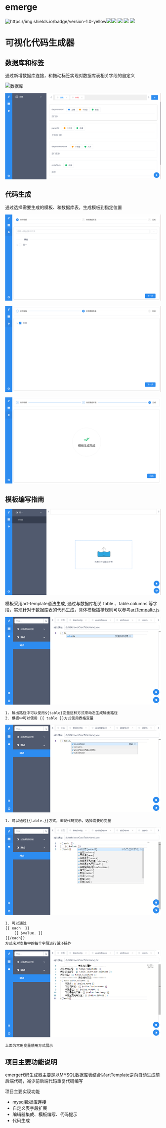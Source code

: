 # emerge

<img src="https://img.shields.io/badge/version-1.0-yellow" alt="https://img.shields.io/badge/version-1.0-yellow"  /><img src="https://img.shields.io/badge/vue-2.6.10-brightgreen" /><img src="https://img.shields.io/badge/electron-2.0.4-blue" /> <img src="https://img.shields.io/badge/monacoEditor-0.18.1-red" /> <img src="https://img.shields.io/badge/prettydiff-101.2.6-orange" /> <img src="https://img.shields.io/badge/artTemplate-4.13.2-inactive" /> 

# 可视化代码生成器

## 数据库和标签
通过新增数据库连接，和拖动标签实现对数据库表相关字段的自定义

![数据库](./static1/img/sql.jpg)

![标签](https://raw.githubusercontent.com/2507483326/emerge/master/static/img/tag.jpg)

## 代码生成
通过选择需要生成的模板、和数据库表，生成模板到指定位置

![选择模板](https://raw.githubusercontent.com/2507483326/emerge/master/static/img/generate-01.jpg)

![选择数据库](https://raw.githubusercontent.com/2507483326/emerge/master/static/img/generate-02.jpg)

![完成](https://raw.githubusercontent.com/2507483326/emerge/master/static/img/finnish.jpg)

## 模板编写指南

![模板](https://raw.githubusercontent.com/2507483326/emerge/master/static/img/template.jpg)

模板采用art-template语法生成, 通过与数据库相关 table 、table.columns 等字段，实现针对于数据库表的代码生成，具体模板插槽规则可以参考[artTempalte.js](http://aui.github.io/art-template/zh-cn/docs/syntax.html#输出)

![输出路径](https://raw.githubusercontent.com/2507483326/emerge/master/static/img/value.jpg)

```
1. 输出路径中可以使用${table}变量这种方式来动态生成输出路径
2. 模板中可以使用 {{ table }}方式使用表格变量
```

![变量提示](https://raw.githubusercontent.com/2507483326/emerge/master/static/img/table.jpg)

```
1. 可以通过{{table.}}方式，出现代码提示，选择需要的变量
```

![列](https://raw.githubusercontent.com/2507483326/emerge/master/static/img/columns.jpg)

```
1. 可以通过
{{ each  }}
    {{ $value. }}
{{/each}}
方式来对表格中的每个字段进行循环操作
```

![默认模板](https://raw.githubusercontent.com/2507483326/emerge/master/static/img/default-template.jpg)

```
上面为常用变量使用方式展示
```

## 项目主要功能说明

emerge代码生成器主要是以MYSQL数据库表结合以artTemplate逆向自动生成前后端代码，减少前后端代码重复代码编写

项目主要实现功能

- mysql数据库连接
- 自定义表字段扩展
- 编辑器集成、模板编写、代码提示
- 代码生成
